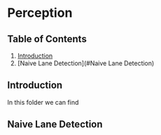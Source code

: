 # Perception

## Table of Contents

1. [Introduction](#Introduction)
2. [Naive Lane Detection](#Naive Lane Detection)

## Introduction
In this folder we can find 


## Naive Lane Detection